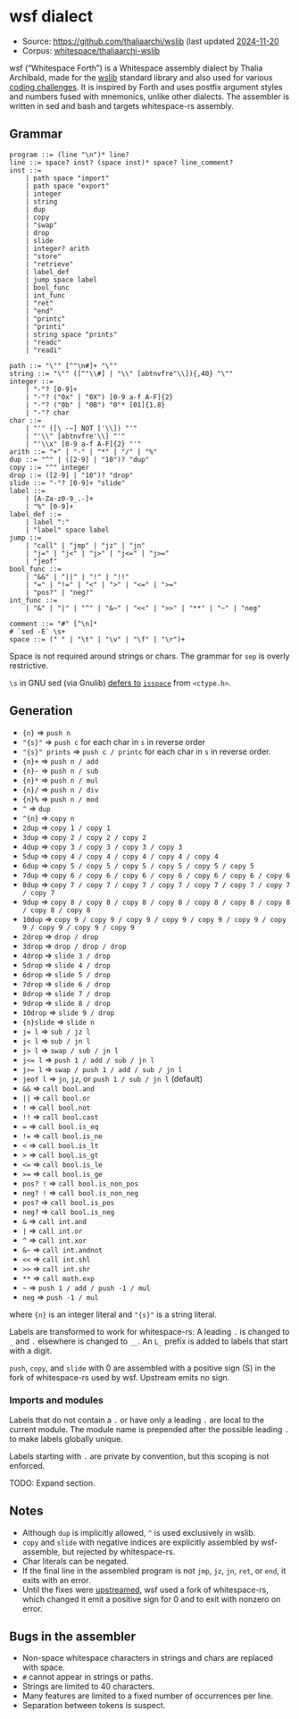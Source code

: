 # wsf dialect

- Source: <https://github.com/thaliaarchi/wslib>
  (last updated [2024-11-20](https://github.com/thaliaarchi/wslib/commit/8e1c1050c824a6797e4a398d4be436e1c63262cb)
- Corpus: [whitespace/thaliaarchi-wslib](https://github.com/wspace/corpus/tree/main/whitespace/thaliaarchi-wslib)

wsf (“Whitespace Forth”) is a Whitespace assembly dialect by Thalia Archibald,
made for the [wslib](https://github.com/thaliaarchi/wslib) standard library and
also used for various [coding challenges](https://github.com/thaliaarchi/ws-challenges).
It is inspired by Forth and uses postfix argument styles and numbers fused with
mnemonics, unlike other dialects. The assembler is written in sed and bash and
targets whitespace-rs assembly.

## Grammar

```bnf
program ::= (line "\n")* line?
line ::= space? inst? (space inst)* space? line_comment?
inst ::=
    | path space "import"
    | path space "export"
    | integer
    | string
    | dup
    | copy
    | "swap"
    | drop
    | slide
    | integer? arith
    | "store"
    | "retrieve"
    | label_def
    | jump space label
    | bool_func
    | int_func
    | "ret"
    | "end"
    | "printc"
    | "printi"
    | string space "prints"
    | "readc"
    | "readi"

path ::= "\"" [^"\n#]+ "\""
string ::= "\"" ([^"\\#] | "\\" [abtnvfre"\\]){,40} "\""
integer ::=
    | "-"? [0-9]+
    | "-"? ("0x" | "0X") [0-9 a-f A-F]{2}
    | "-"? ("0b" | "0B") "0"* [01]{1,8}
    | "-"? char
char ::=
    | "'" ([\ -~] NOT ['\\]) "'"
    | "'\\" [abtnvfre'\\] "'"
    | "'\\x" [0-9 a-f A-F]{2} "'"
arith ::= "+" | "-" | "*" | "/" | "%"
dup ::= "^" | ([2-9] | "10")? "dup"
copy ::= "^" integer
drop ::= ([2-9] | "10")? "drop"
slide ::= "-"? [0-9]+ "slide"
label ::=
    | [A-Za-z0-9_.-]+
    | "%" [0-9]+
label_def ::=
    | label ":"
    | "label" space label
jump ::=
    | "call" | "jmp" | "jz" | "jn"
    | "j=" | "j<" | "j>" | "j<=" | "j>="
    | "jeof"
bool_func ::=
    | "&&" | "||" | "!" | "!!"
    | "=" | "!=" | "<" | ">" | "<=" | ">="
    | "pos?" | "neg?"
int_func ::=
    | "&" | "|" | "^" | "&~" | "<<" | ">>" | "**" | "~" | "neg"

comment ::= "#" [^\n]*
# `sed -E` \s+
space ::= (" " | "\t" | "\v" | "\f" | "\r")+
```

Space is not required around strings or chars. The grammar for `sep` is overly
restrictive.

`\s` in GNU sed (via Gnulib) [defers to](https://git.savannah.gnu.org/cgit/gnulib.git/tree/lib/regcomp.c?id=38b5fabdfcf0ddd516fdd9105ccb1b2ac38cb62c#n3515)
[`isspace`](https://en.cppreference.com/w/c/string/byte/isspace) from
`<ctype.h>`.

## Generation

- `{n}` => `push n`
- `"{s}"` => `push c` for each char in `s` in reverse order
- `"{s}" prints` => `push c / printc` for each char in `s` in reverse order.
- `{n}+` => `push n / add`
- `{n}-` => `push n / sub`
- `{n}*` => `push n / mul`
- `{n}/` => `push n / div`
- `{n}%` => `push n / mod`
- `^` => `dup`
- `^{n}` => `copy n`
- `2dup` => `copy 1 / copy 1`
- `3dup` => `copy 2 / copy 2 / copy 2`
- `4dup` => `copy 3 / copy 3 / copy 3 / copy 3`
- `5dup` => `copy 4 / copy 4 / copy 4 / copy 4 / copy 4`
- `6dup` => `copy 5 / copy 5 / copy 5 / copy 5 / copy 5 / copy 5`
- `7dup` => `copy 6 / copy 6 / copy 6 / copy 6 / copy 6 / copy 6 / copy 6`
- `8dup` => `copy 7 / copy 7 / copy 7 / copy 7 / copy 7 / copy 7 / copy 7 / copy 7`
- `9dup` => `copy 8 / copy 8 / copy 8 / copy 8 / copy 8 / copy 8 / copy 8 / copy 8 / copy 8`
- `10dup` => `copy 9 / copy 9 / copy 9 / copy 9 / copy 9 / copy 9 / copy 9 / copy 9 / copy 9 / copy 9`
- `2drop` => `drop / drop`
- `3drop` => `drop / drop / drop`
- `4drop` => `slide 3 / drop`
- `5drop` => `slide 4 / drop`
- `6drop` => `slide 5 / drop`
- `7drop` => `slide 6 / drop`
- `8drop` => `slide 7 / drop`
- `9drop` => `slide 8 / drop`
- `10drop` => `slide 9 / drop`
- `{n}slide` => `slide n`
- `j= l` => `sub / jz l`
- `j< l` => `sub / jn l`
- `j> l` => `swap / sub / jn l`
- `j<= l` => `push 1 / add / sub / jn l`
- `j>= l` => `swap / push 1 / add / sub / jn l`
- `jeof l` => `jn`, `jz`, or `push 1 / sub / jn l` (default)
- `&&` => `call bool.and`
- `||` => `call bool.or`
- `!` => `call bool.not`
- `!!` => `call bool.cast`
- `=` => `call bool.is_eq`
- `!=` => `call bool.is_ne`
- `<` => `call bool.is_lt`
- `>` => `call bool.is_gt`
- `<=` => `call bool.is_le`
- `>=` => `call bool.is_ge`
- `pos? !` => `call bool.is_non_pos`
- `neg? !` => `call bool.is_non_neg`
- `pos?` => `call bool.is_pos`
- `neg?` => `call bool.is_neg`
- `&` => `call int.and`
- `|` => `call int.or`
- `^` => `call int.xor`
- `&~` => `call int.andnot`
- `<<` => `call int.shl`
- `>>` => `call int.shr`
- `**` => `call math.exp`
- `~` => `push 1 / add / push -1 / mul`
- `neg` => `push -1 / mul`

where `{n}` is an integer literal and `"{s}"` is a string literal.

Labels are transformed to work for whitespace-rs: A leading `.` is changed to
`_` and `.` elsewhere is changed to `__`. An `L_` prefix is added to labels that
start with a digit.

`push`, `copy`, and `slide` with 0 are assembled with a positive sign (S) in the
fork of whitespace-rs used by wsf. Upstream emits no sign.

### Imports and modules

Labels that do not contain a `.` or have only a leading `.` are local to the
current module. The module name is prepended after the possible leading `.` to
make labels globally unique.

Labels starting with `.` are private by convention, but this scoping is not
enforced.

TODO: Expand section.

## Notes

- Although `dup` is implicitly allowed, `^` is used exclusively in wslib.
- `copy` and `slide` with negative indices are explicitly assembled by
  wsf-assemble, but rejected by whitespace-rs.
- Char literals can be negated.
- If the final line in the assembled program is not `jmp`, `jz`, `jn`, `ret`, or
  `end`, it exits with an error.
- Until the fixes were [upstreamed](https://github.com/CensoredUsername/whitespace-rs/pull/3),
  wsf used a fork of whitespace-rs, which changed it emit a positive sign for 0
  and to exit with nonzero on error.

## Bugs in the assembler

- Non-space whitespace characters in strings and chars are replaced with space.
- `#` cannot appear in strings or paths.
- Strings are limited to 40 characters.
- Many features are limited to a fixed number of occurrences per line.
- Separation between tokens is suspect.

